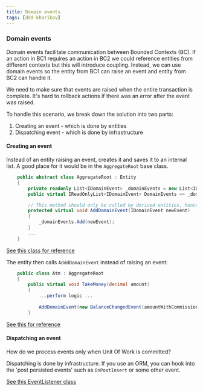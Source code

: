 ```yaml
---
title: Domain events
tags: [ddd-khorikov]
---
```



### Domain events


Domain events facilitate communication between Bounded Contexts (BC).  If an action in BC1 requires an action in BC2 we could reference entities from different contexts but this will introduce coupling.   Instead, we can use domain events so the entity from BC1 can raise an event and entity from BC2 can handle it. 

We need to make sure that events are raised when the entire transaction is complete. It's hard to rollback actions if there was an error after the event was raised. 

To handle this scenario, we break down the solution into two parts:
1. Creating an event  - which is done by entities
2. Dispatching event - which is done by infrastructure


#### Creating an event
Instead of an entity raising an event, creates it and saves it to an internal list.  A good place for it would be in the `AggregateRoot` base class. 

```csharp 
    public abstract class AggregateRoot : Entity
    {
        private readonly List<IDomainEvent> _domainEvents = new List<IDomainEvent>();
        public virtual IReadOnlyList<IDomainEvent> DomainEvents => _domainEvents;

        // This method should only be called by derived entities, hence it's marked as protected
        protected virtual void AddDomainEvent(IDomainEvent newEvent)
        {
            _domainEvents.Add(newEvent);
        }
        ...
    }    
```

[See this class for reference](https://github.com/vkhorikov/DddInAction/blob/85e9f26a18180d15d10a7ee63eea309ff2eea75f/DddInPractice.Logic/Common/AggregateRoot.cs#L10)

The entity then calls `AdddDomainEvent` instead of raising an event:


```csharp
    public class Atm : AggregateRoot
    {
        public virtual void TakeMoney(decimal amount)
        {
            ...perform logic ...
            
            AddDomainEvent(new BalanceChangedEvent(amountWithCommission));
        }
```

[See this for reference](https://github.com/vkhorikov/DddInAction/blob/85e9f26a18180d15d10a7ee63eea309ff2eea75f/DddInPractice.Logic/Atms/Atm.cs#L41)

#### Dispatching an event

How do we process events only when Unit Of Work is committed? 

Dispatching is done by infrastructure. If you use an ORM, you can hook into the  'post persisted events' such as  `OnPostInsert` or some other event.  

[See this EventListener class](https://github.com/vkhorikov/DddInAction/blob/master/DddInPractice.Logic/Utils/EventListener.cs)
